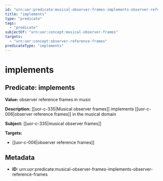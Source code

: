 ```yaml
---
id: "urn:uor:predicate:musical-observer-frames-implements-observer-reference-frames"
title: "implements"
type: "predicate"
tags:
  - "predicate"
subjectOf: "urn:uor:concept:musical-observer-frames"
targets:
  - "urn:uor:concept:observer-reference-frames"
predicateType: "implements"
---
```


# implements

## Predicate: implements

**Value:** observer reference frames in music

**Description:** [[uor-c-335|Musical observer frames]] implements [[uor-c-006|observer reference frames]] in the musical domain

**Subject:** [[uor-c-335|musical observer frames]]

**Targets:**

- [[uor-c-006|observer reference frames]]

## Metadata

- **ID:** urn:uor:predicate:musical-observer-frames-implements-observer-reference-frames
